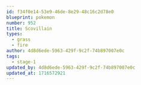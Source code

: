 ```yaml
---
id: f34f0e14-53e9-46de-8e29-48c16c2d78e0
blueprint: pokemon
number: 952
title: Scovillain
types:
  - grass
  - fire
author: 4d8d6ede-5963-429f-9c2f-74b897007e0c
tags:
  - stage-1
updated_by: 4d8d6ede-5963-429f-9c2f-74b897007e0c
updated_at: 1716572921
---
```

